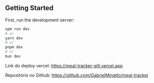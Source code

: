 ## Getting Started

First, run the development server:

```bash
npm run dev
# or
yarn dev
# or
pnpm dev
# or
bun dev
```
Link do deploy vercel: https://meal-tracker-gilt.vercel.app

Repositório no Github: https://github.com/GabrielMinatto/meal-tracker
